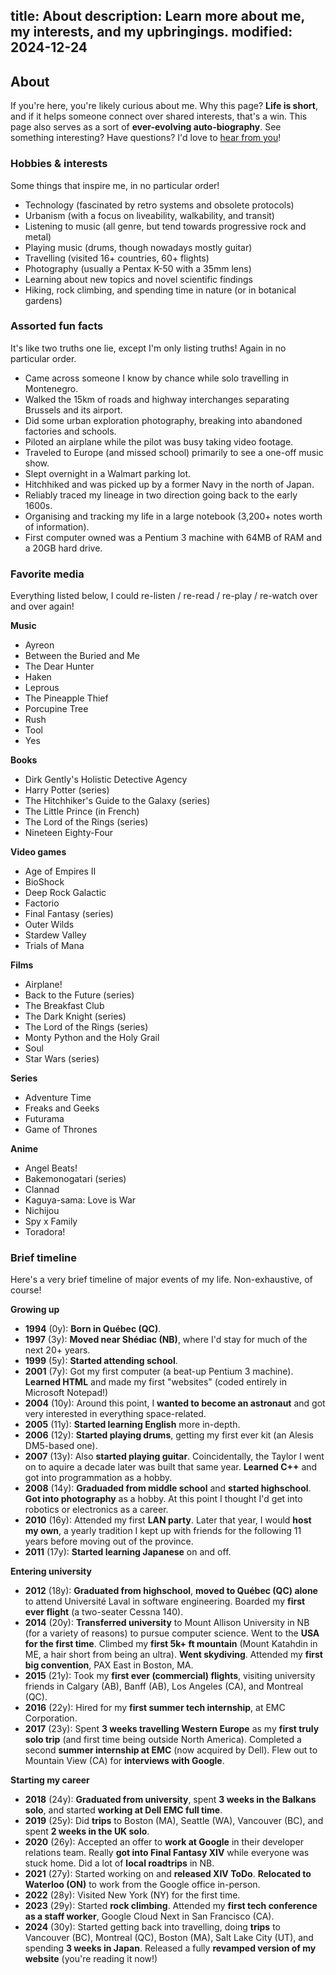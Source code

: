 title: About
description: Learn more about me, my interests, and my upbringings.
modified: 2024-12-24
---

## <i class="fa-duotone fa-light fa-messages-question me-1"></i>About

If you're here, you're likely curious about me. Why this page? **Life is short**, and if it helps
someone connect over shared interests, that's a win. This page also serves as a sort of **ever-evolving
auto-biography**. See something interesting? Have questions? I'd love to [hear from you](/contact/)!

### Hobbies & interests

Some things that inspire me, in no particular order!

- <i class="fa-duotone fa-light fa-microchip color-purple"></i>
Technology (fascinated by retro systems and obsolete protocols)
- <i class="fa-duotone fa-light fa-house-tree color-green"></i>
Urbanism (with a focus on liveability, walkability, and transit)
- <i class="fa-duotone fa-light fa-radio color-aqua"></i>
Listening to music (all genre, but tend towards progressive rock and metal)
- <i class="fa-duotone fa-light fa-guitars color-red"></i>
Playing music (drums, though nowadays mostly guitar)
- <i class="fa-duotone fa-light fa-passport color-blue"></i>
Travelling (visited 16+ countries, 60+ flights)
- <i class="fa-duotone fa-light fa-camera-retro color-pink"></i>
Photography (usually a Pentax K-50 with a 35mm lens)
- <i class="fa-duotone fa-light fa-books color-aqua"></i>
Learning about new topics and novel scientific findings
- <i class="fa-duotone fa-light fa-person-hiking color-orange"></i>
Hiking, rock climbing, and spending time in nature (or in botanical gardens)

### Assorted fun facts

It's like two truths one lie, except I'm only listing truths! Again in no particular order.

- Came across someone I know by chance while solo travelling in Montenegro.
- Walked the 15km of roads and highway interchanges separating Brussels and its airport.
- Did some urban exploration photography, breaking into abandoned factories and schools.
- Piloted an airplane while the pilot was busy taking video footage.
- Traveled to Europe (and missed school) primarily to see a one-off music show.
- Slept overnight in a Walmart parking lot.
- Hitchhiked and was picked up by a former Navy in the north of Japan.
- Reliably traced my lineage in two direction going back to the early 1600s.
- Organising and tracking my life in a large notebook (3,200+ notes worth of information).
- First computer owned was a Pentium 3 machine with 64MB of RAM and a 20GB hard drive.

### Favorite media

Everything listed below, I could re-listen / re-read / re-play / re-watch over and over again!

<i class="fa-duotone fa-light fa-radio color-aqua"></i>
**Music**

- Ayreon
- Between the Buried and Me
- The Dear Hunter
- Haken
- Leprous
- The Pineapple Thief
- Porcupine Tree
- Rush
- Tool
- Yes

<i class="fa-duotone fa-light fa-book color-purple"></i>
**Books**

- Dirk Gently's Holistic Detective Agency
- Harry Potter (series)
- The Hitchhiker's Guide to the Galaxy (series)
- The Little Prince (in French)
- The Lord of the Rings (series)
- Nineteen Eighty-Four

<i class="fa-duotone fa-light fa-game-console-handheld color-orange"></i>
**Video games**

- Age of Empires II
- BioShock
- Deep Rock Galactic
- Factorio
- Final Fantasy (series)
- Outer Wilds
- Stardew Valley
- Trials of Mana

<i class="fa-duotone fa-light fa-camera-movie color-pink"></i>
**Films**

- Airplane!
- Back to the Future (series)
- The Breakfast Club
- The Dark Knight (series)
- The Lord of the Rings (series)
- Monty Python and the Holy Grail
- Soul
- Star Wars (series)

<i class="fa-duotone fa-light fa-tv color-pink"></i>
**Series**

- Adventure Time
- Freaks and Geeks
- Futurama
- Game of Thrones

<i class="fa-duotone fa-light fa-tv-retro color-pink"></i>
**Anime**

- Angel Beats!
- Bakemonogatari (series)
- Clannad
- Kaguya-sama: Love is War
- Nichijou
- Spy x Family
- Toradora!

### Brief timeline

Here's a very brief timeline of major events of my life. Non-exhaustive, of course!

<i class="fa-duotone fa-light fa-child-reaching"></i>
**Growing up**

- **1994** (0y): **Born in Québec (QC)**.
- **1997** (3y): **Moved near Shédiac (NB)**, where I'd stay for much of the next 20+ years.
- **1999** (5y): **Started attending school**.
- **2001** (7y): Got my first computer (a beat-up Pentium 3 machine). **Learned HTML** and made my first "websites" (coded entirely in Microsoft Notepad!)
- **2004** (10y): Around this point, I **wanted to become an astronaut** and got very interested in everything space-related.
- **2005** (11y): **Started learning English** more in-depth.
- **2006** (12y): **Started playing drums**, getting my first ever kit (an Alesis DM5-based one).
- **2007** (13y): Also **started playing guitar**. Coincidentally, the Taylor I went on to aquire a decade later was built that same year. **Learned C++** and got into programmation as a hobby.
- **2008** (14y): **Graduaded from middle school** and **started highschool**. **Got into photography** as a hobby. At this point I thought I'd get into robotics or electronics as a career.
- **2010** (16y): Attended my first **LAN party**. Later that year, I would **host my own**, a yearly tradition I kept up with friends for the following 11 years before moving out of the province.
- **2011** (17y): **Started learning Japanese** on and off.

<i class="fa-duotone fa-light fa-user-graduate"></i>
**Entering university**

- **2012** (18y): **Graduated from highschool**, **moved to Québec (QC) alone** to attend Université Laval in software engineering. Boarded my **first ever flight** (a two-seater Cessna 140).
- **2014** (20y): **Transferred university** to Mount Allison University in NB (for a variety of reasons) to pursue computer science. Went to the **USA for the first time**. Climbed my **first 5k+ ft mountain** (Mount Katahdin in ME, a hair short from being an ultra). **Went skydiving**. Attended my **first big convention**, PAX East in Boston, MA.
- **2015** (21y): Took my **first ever (commercial) flights**, visiting university friends in Calgary (AB), Banff (AB), Los Angeles (CA), and Montreal (QC).
- **2016** (22y): Hired for my **first summer tech internship**, at EMC Corporation.
- **2017** (23y): Spent **3 weeks travelling Western Europe** as my **first truly solo trip** (and first time being outside North America). Completed a second **summer internship at EMC** (now acquired by Dell). Flew out to Mountain View (CA) for **interviews with Google**.

<i class="fa-duotone fa-light fa-user-astronaut"></i>
**Starting my career**

- **2018** (24y): **Graduated from university**, spent **3 weeks in the Balkans solo**, and started **working at Dell EMC full time**.
- **2019** (25y): Did **trips** to Boston (MA), Seattle (WA), Vancouver (BC), and spent **2 weeks in the UK solo**.
- **2020** (26y): Accepted an offer to **work at Google** in their developer relations team. Really **got into Final Fantasy XIV** while everyone was stuck home. Did a lot of **local roadtrips** in NB.
- **2021** (27y): Started working on and **released XIV ToDo**. **Relocated to Waterloo (ON)** to work from the Google office in-person.
- **2022** (28y): Visited New York (NY) for the first time.
- **2023** (29y): Started **rock climbing**. Attended my **first tech conference as a staff worker**, Google Cloud Next in San Francisco (CA).
- **2024** (30y): Started getting back into travelling, doing **trips** to Vancouver (BC), Montreal (QC), Boston (MA), Salt Lake City (UT), and spending **3 weeks in Japan**. Released a fully **revamped version of my website** (you're reading it now!)
